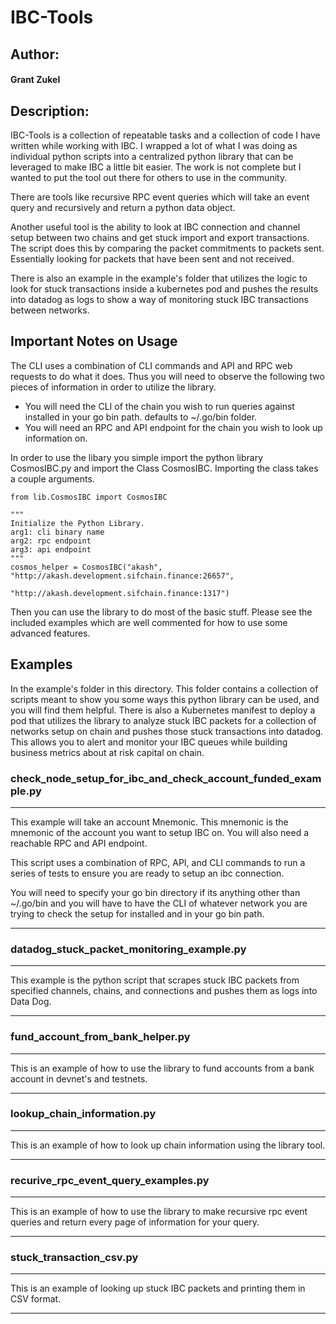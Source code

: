 # IBC-Tools
## Author: 
#### Grant Zukel

## Description:

IBC-Tools is a collection of repeatable tasks and a collection of code I have written while working with IBC. 
I wrapped a lot of what I was doing as individual python scripts into a centralized python library that can be leveraged to make IBC a little bit easier. 
The work is not complete but I wanted to put the tool out there for others to use in the community.

There are tools like recursive RPC event queries which will take an event query and recursively and return a python data object.

Another useful tool is the ability to look at IBC connection and channel setup between two chains and get stuck import and export transactions. 
The script does this by comparing the packet commitments to packets sent. Essentially looking for packets that have been sent and not received.

There is also an example in the example's folder that utilizes the logic to look for stuck transactions inside a kubernetes pod and pushes the 
results into datadog as logs to show a way of monitoring stuck IBC transactions between networks.

## Important Notes on Usage

The CLI uses a combination of CLI commands and API and RPC web requests to do what it does. Thus you will need to observe the following two pieces of information in order to utilize the library.
 * You will need the CLI of the chain you wish to run queries against installed in your go bin path. defaults to ~/.go/bin folder.
 * You will need an RPC and API endpoint for the chain you wish to look up information on.

In order to use the libary you simple import the python library CosmosIBC.py and import the Class CosmosIBC. Importing the class takes a couple arguments.



    from lib.CosmosIBC import CosmosIBC
    
    """
    Initialize the Python Library.
    arg1: cli binary name
    arg2: rpc endpoint
    arg3: api endpoint
    """
    cosmos_helper = CosmosIBC("akash", "http://akash.development.sifchain.finance:26657",
                              "http://akash.development.sifchain.finance:1317")
    

Then you can use the library to do most of the basic stuff. Please see the included examples which are well commented for how to use some advanced features.


## Examples

In the example's folder in this directory. This folder contains a collection of scripts meant to show you some ways
this python library can be used, and you will find them helpful. There is also a Kubernetes manifest to deploy a pod that utilizes the library 
to analyze stuck IBC packets for a collection of networks setup on chain and pushes those stuck transactions into datadog. 
This allows you to alert and monitor your IBC queues while building business metrics about at risk capital on chain.



### check_node_setup_for_ibc_and_check_account_funded_example.py 

---

This example will take an account Mnemonic. This mnemonic is the mnemonic of the account you want to setup IBC on. You will also need a reachable RPC and API endpoint. 

This script uses a combination of RPC, API, and CLI commands to run a series of tests to ensure you are ready to setup an ibc connection.

You will need to specify your go bin directory if its anything other than ~/.go/bin and you will have to have the CLI of whatever network you are trying to check the setup for installed and in your go bin path.

---


### datadog_stuck_packet_monitoring_example.py 

---

This example is the python script that scrapes stuck IBC packets from specified channels, chains, and connections and pushes them as logs into Data Dog.

---




### fund_account_from_bank_helper.py 

---

This is an example of how to use the library to fund accounts from a bank account in devnet's and testnets.

---

### lookup_chain_information.py 

---

This is an example of how to look up chain information using the library tool.

---

### recurive_rpc_event_query_examples.py 

---

This is an example of how to use the library to make recursive rpc event queries and return every page of information for your query.

---


### stuck_transaction_csv.py 

---

This is an example of looking up stuck IBC packets and printing them in CSV format.

---